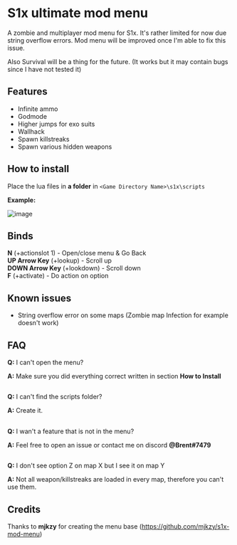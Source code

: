 # S1x ultimate mod menu
A zombie and multiplayer mod menu for S1x. It's rather limited for now due string overflow errors. Mod menu will be improved once I'm able to fix this issue.

Also Survival will be a thing for the future. (It works but it may contain bugs since I have not tested it)

## Features
- Infinite ammo
- Godmode
- Higher jumps for exo suits
- Wallhack
- Spawn killstreaks
- Spawn various hidden weapons

## How to install
Place the lua files in **a folder** in `<Game Directory Name>\s1x\scripts`

**Example:**

![image](https://user-images.githubusercontent.com/70229620/124950814-0bafc080-e013-11eb-8916-1ab129f07927.png)

## Binds
**N** (+actionslot 1) - Open/close menu & Go Back</br>
**UP Arrow Key** (+lookup) - Scroll up</br>
**DOWN Arrow Key** (+lookdown) - Scroll down</br>
**F** (+activate) - Do action on option

## Known issues
- String overflow error on some maps (Zombie map Infection for example doesn't work)

## FAQ
**Q:** I can't open the menu?

**A:** Make sure you did everything correct written in section **How to Install**
##
**Q:** I can't find the scripts folder?

**A:** Create it.
##
**Q:** I wan't a feature that is not in the menu?

**A:** Feel free to open an issue or contact me on discord **@Brent#7479**

##
**Q:** I don't see option Z on map X but I see it on map Y

**A:** Not all weapon/killstreaks are loaded in every map, therefore you can't use them.

## Credits
Thanks to **mjkzy** for creating the menu base (https://github.com/mjkzy/s1x-mod-menu) 
